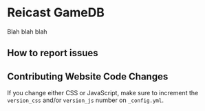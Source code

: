 Reicast GameDB
===

Blah blah blah

How to report issues
---
<some nice guide here>

## Contributing Website Code Changes

If you change either CSS or JavaScript, make sure to increment the
`version_css` and/or `version_js` number on `_config.yml`.

